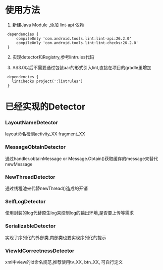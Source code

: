 
# 使用方法

1. 新建Java Module ,添加 lint-api 依赖

 ```
  dependencies {
      compileOnly 'com.android.tools.lint:lint-api:26.2.0'
      compileOnly 'com.android.tools.lint:lint-checks:26.2.0'
  }
```

2. 实现detector和Registry,参考lintrules代码

3. AS3.0以后不需要通过包装aar的形式引入lint,直接在项目的gradle里增加

 ```
  dependencies {
    lintChecks project(':lintrules')
  }
  ```
  
# 已经实现的Detector

### LayoutNameDetector
layout命名检测activity_XX  fragment_XX
### MessageObtainDetector 
通过handler.obtainMessage or Message.Obtain()获取缓存的message来替代newMessage
### NewThreadDetector
通过线程池来代替newThread()造成的开销
### SelfLogDetector
使用封装的log代替原生log来控制log的输出环境,是否要上传等需求
### SerializableDetector
实现了序列化的外部类,内部类也要实现序列化的提示 
### ViewIdCorrectnessDetector
xml中view的id命名规范,推荐使用tv_XX, btn_XX, 可自行定义

